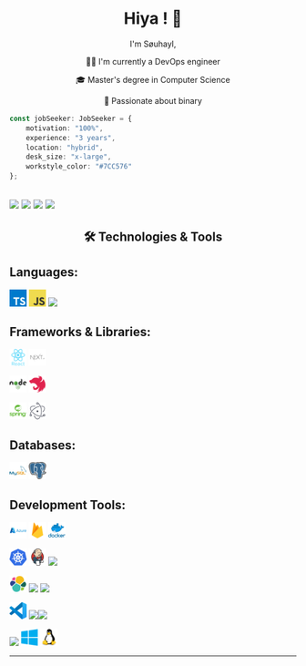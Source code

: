 <div align="center">
    <h1>Hiya ! 👋</h1>
    <p>I'm Søuhayl,</p>
    <p>👨‍💻 I'm currently a DevOps engineer</p>
    <p>🎓 Master's degree in Computer Science</p>
    <p>👾 Passionate about binary</p>
</div>

```typescript
const jobSeeker: JobSeeker = {
    motivation: "100%",
    experience: "3 years",
    location: "hybrid",
    desk_size: "x-large",
    workstyle_color: "#7CC576"
};
```

<a href="https://www.linkedin.com/in/souhaylb"><img src="https://img.shields.io/badge/linkedin-%230077B5.svg?&style=for-the-badge&logo=linkedin&logoColor=white" height=25></a>
<a href="https://www.github.com/souhayl95"><img src="https://img.shields.io/badge/github-%23121011.svg?&style=for-the-badge&logo=github&logoColor=white" height=25></a>
<a href="https://www.gitlab.com/souhayl95"><img src="https://img.shields.io/badge/gitlab-%23181717.svg?&style=for-the-badge&logo=gitlab&logoColor=orange" height=25></a>
<a href="https://souhayl.vercel.app/"><img src="https://img.shields.io/badge/website-%23000000.svg?&style=for-the-badge&logo=vercel&logoColor=7CC576" height=25></a>
---

<div align="center">
    <h2>🛠️ Technologies & Tools</h2>
</div>




## Languages:

<code><img height="30" src="https://raw.githubusercontent.com/github/explore/80688e429a7d4ef2fca1e82350fe8e3517d3494d/topics/typescript/typescript.png"></code>
<code><img height="30" src="https://raw.githubusercontent.com/github/explore/80688e429a7d4ef2fca1e82350fe8e3517d3494d/topics/javascript/javascript.png"></code>
<code><img height="30" src="https://raw.githubusercontent.com/jmnote/z-icons/a0040ee40dfc50f40e9ee72e28bae1d24173d557/svg/java.svg"></code>

## Frameworks & Libraries:

<code><img height="30" src="https://raw.githubusercontent.com/devicons/devicon/1119b9f84c0290e0f0b38982099a2bd027a48bf1/icons/react/react-original-wordmark.svg"></code>
<code><img height="30" src="https://raw.githubusercontent.com/github/explore/5689616b0444f25fa0b457582f3ad3cb2c298fee/topics/nextjs/nextjs.png"> </code>

<code><img height="30" src="https://raw.githubusercontent.com/devicons/devicon/1119b9f84c0290e0f0b38982099a2bd027a48bf1/icons/nodejs/nodejs-original-wordmark.svg"></code>
<code><img height="30" src="https://raw.githubusercontent.com/github/explore/5689616b0444f25fa0b457582f3ad3cb2c298fee/topics/nestjs/nestjs.png"> </code>

<code><img height="30" src="https://raw.githubusercontent.com/devicons/devicon/1119b9f84c0290e0f0b38982099a2bd027a48bf1/icons/spring/spring-original-wordmark.svg"></code>
<code><img height="30" src="https://raw.githubusercontent.com/github/explore/5689616b0444f25fa0b457582f3ad3cb2c298fee/topics/electron/electron.png"></code>

## Databases:

<code><img height="30" src="https://raw.githubusercontent.com/devicons/devicon/1119b9f84c0290e0f0b38982099a2bd027a48bf1/icons/mysql/mysql-original-wordmark.svg"></code>
<code><img height="30" src="https://raw.githubusercontent.com/github/explore/5689616b0444f25fa0b457582f3ad3cb2c298fee/topics/postgresql/postgresql.png"></code>

## Development Tools:

<code><img height="30" src="https://raw.githubusercontent.com/devicons/devicon/1119b9f84c0290e0f0b38982099a2bd027a48bf1/icons/azure/azure-original-wordmark.svg"></code>
<code><img height="30" src="https://raw.githubusercontent.com/github/explore/80688e429a7d4ef2fca1e82350fe8e3517d3494d/topics/firebase/firebase.png"></code>
<code><img height="30" src="https://raw.githubusercontent.com/github/explore/5689616b0444f25fa0b457582f3ad3cb2c298fee/topics/docker/docker.png"></code>

<code><img height="30" src="https://raw.githubusercontent.com/github/explore/5689616b0444f25fa0b457582f3ad3cb2c298fee/topics/kubernetes/kubernetes.png"></code>
<code><img height="30" src="https://raw.githubusercontent.com/github/explore/5689616b0444f25fa0b457582f3ad3cb2c298fee/topics/jenkins/jenkins.png"></code>
<code><img height="30" src="https://cdn.worldvectorlogo.com/logos/sonarqube-1.svg"></code>

<code><img height="30" src="https://raw.githubusercontent.com/github/explore/5689616b0444f25fa0b457582f3ad3cb2c298fee/topics/elasticsearch/elasticsearch.png"></code>
<code><img height="30" src="https://w7.pngwing.com/pngs/654/437/png-transparent-elastic-kibana-hd-logo.png"></code>
<code><img height="30" src="https://cdn.worldvectorlogo.com/logos/elastic-logstash.svg"></code>

<code><img height="30" src="https://raw.githubusercontent.com/github/explore/80688e429a7d4ef2fca1e82350fe8e3517d3494d/topics/visual-studio-code/visual-studio-code.png"></code>
<code><img height="30" src="https://www.vectorlogo.zone/logos/jetbrains/jetbrains-icon.svg"></code><code><img height="30" src="https://www.svgrepo.com/show/354202/postman-icon.svg"></code>

<code><img height="30" src="https://upload.wikimedia.org/wikipedia/commons/c/c9/Finder_Icon_macOS_Big_Sur.png"></code>
<code><img height="30" src="https://raw.githubusercontent.com/devicons/devicon/1119b9f84c0290e0f0b38982099a2bd027a48bf1/icons/windows8/windows8-original.svg"></code>
<code><img height="30" src="https://raw.githubusercontent.com/devicons/devicon/1119b9f84c0290e0f0b38982099a2bd027a48bf1/icons/linux/linux-original.svg"></code>

---

<div class="error">
    <img src="https://komarev.com/ghpvc/?username=souhaylb&color=7CC576" alt="badge" />
</div>

<style>
    .error {
        display: none;
    }
</style>
